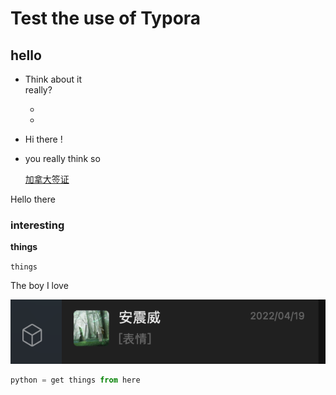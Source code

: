# Test the use of Typora

## hello 

* Think about it<br>really?

  -

  -

* Hi there !

* you really think so 

  [加拿大签证](https://www.canada.ca/en/immigration-refugees-citizenship/services/application/account.html)

  

Hello there

### interesting

**things**

`things`

The boy I love

![安震威](./Images/安震威.png)

``` python
python = get things from here
```





